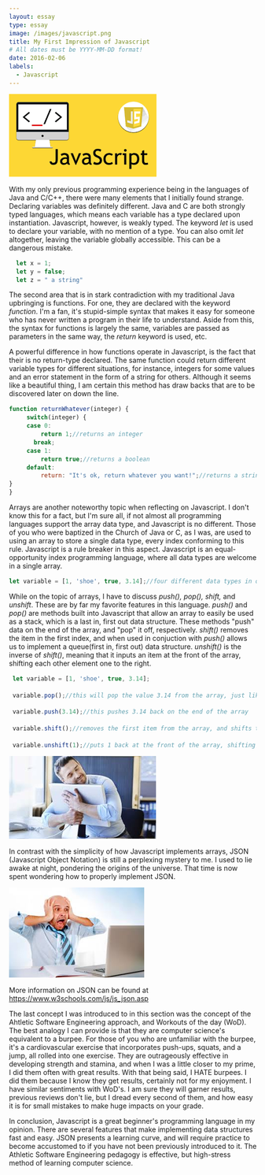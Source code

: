 ```yaml
---
layout: essay
type: essay
image: /images/javascript.png
title: My First Impression of Javascript
# All dates must be YYYY-MM-DD format!
date: 2016-02-06
labels:
  - Javascript
---
```



<div class="ui small rounded images align:center">
<img class="ui image" src="../images/javascript2.png">
</div>


 With my only previous programming experience being in the languages of Java and C/C++, there were many elements that I initially found strange. Declaring variables was definitely different. Java and C are both strongly typed languages, which means each variable has a type declared upon instantiation. Javascript, however, is weakly typed. The keyword _let_ is used to declare your variable, with no mention of a type. You can also omit _let_ altogether, leaving the variable globally accessible. This can be a dangerous mistake.
 
 ````javascript
   let x = 1;
   let y = false;
   let z = " a string"
````
 
 The second area that is in stark contradiction with my traditional Java upbringing is functions. For one, they are declared with the keyword _function_. I'm a fan, it's stupid-simple syntax that makes it easy for someone who has never written a program in their life to understand. Aside from this, the syntax for functions is largely the same, variables are passed as parameters in the same way, the _return_ keyword is used, etc. 
 
 A powerful difference in how functions operate in Javascript, is the fact that their is no return-type declared. The same function could return different variable types for different situations, for instance, integers for some values and an error statement in the form of a string for others. Although it seems like a beautiful thing, I am certain this method has draw backs that are to be discovered later on down the line.
 
 
   ````javascript
   function returnWhatever(integer) {
	    switch(integer) {
  	    case 0:
    	    return 1;//returns an integer
          break;
        case 1:
    	    return true;//returns a boolean
        default:
    	    return: "It's ok, return whatever you want!";//returns a string
  }
}
   ````
  
   
Arrays are another noteworthy topic when reflecting on Javascript. I don't know this for a fact, but I'm sure all, if not almost all programming languages support the array data type, and Javascript is no different. Those of you who were baptized in the Church of Java or C, as I was, are used to using an array to store a single data type, every index conforming to this rule. Javascript is a rule breaker in this aspect. Javascript is an equal-opportunity index programming language, where all data types are welcome in a single array.
   
   ```javascript
   let variable = [1, 'shoe', true, 3.14];//four different data types in one array!!!!
   ```
    
    
While on the topic of arrays, I have to discuss _push(), pop(), shift,_ and _unshift_. These are by far my favorite features in this language. _push()_ and _pop()_ are methods built into Javascript that allow an array to easily be used as a stack, which is a last in, first out data structure. These methods "push" data on the end of the array, and "pop" it off, respectively. _shift()_ removes the item in the first index, and when used in conjuction with _push()_ allows us to implement a queue(first in, first out) data structure. _unshift()_ is the inverse of _shift()_, meaning that it inputs an item at the front of the array, shifting each other element one to the right.
    
   ```javascript
    let variable = [1, 'shoe', true, 3.14];
    
    variable.pop();//this will pop the value 3.14 from the array, just like a stack
    
    variable.push(3.14);//this pushes 3.14 back on the end of the array
    
    variable.shift();//removes the first item from the array, and shifts the remaining values to the left one space (like a queue)
    
    variable.unshift(1);//puts 1 back at the front of the array, shifting everything else one to the right
  ```
  
  
  
<div class="ui small rounded images align:center">
<img class="ui image" src="../images/manhuggingcomputer.jpg">
</div>
   
   
In contrast with the simplicity of how Javascript implements arrays, JSON (Javascript Object Notation) is still a perplexing mystery to me. I used to lie awake at night, pondering the origins of the universe. That time is now spent wondering how to properly implement JSON.
   
   <div class="ui small rounded images align:center">
<img class="ui image" src="../images/crisis.jpg">
</div>
   
   More information on JSON can be found at https://www.w3schools.com/js/js_json.asp
   
  The last concept I was introduced to in this section was the concept of the Ahtletic Software Engineering approach, and Workouts of the day (WoD). The best analogy I can provide is that they are computer science's equivalent to a burpee. For those of you who are unfamiliar with the burpee, it's a cardiovascular exercise that incorporates push-ups, squats, and a jump, all rolled into one exercise. They are outrageously effective in developing strength and stamina, and when I was a little closer to my prime, I did them often with great results. With that being said, I HATE burpees. I did them because I know they get results, certainly not for my enjoyment. I have similar sentiments with WoD's. I am sure they will garner results, previous reviews don't lie, but I dread every second of them, and how easy it is for small mistakes to make huge impacts on your grade.
  
  
  
  
  In conclusion, Javascript is a great beginner's programming language in my opinion. There are several features that make implementing data structures fast and easy. JSON presents a learning curve, and will require practice to become accustomed to if you have not been previously introduced to it. The Athletic Software Engineering pedagogy is effective, but high-stress method of learning computer science.
   
